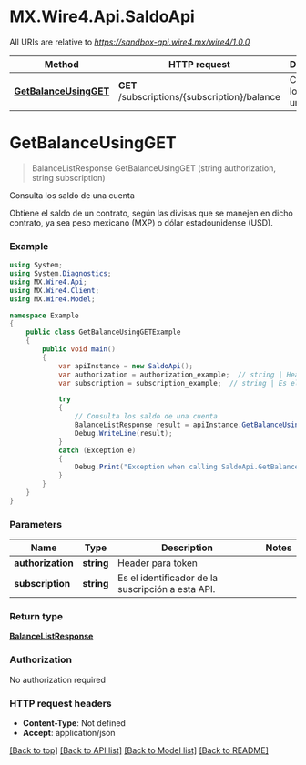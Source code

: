 # MX.Wire4.Api.SaldoApi

All URIs are relative to *https://sandbox-api.wire4.mx/wire4/1.0.0*

Method | HTTP request | Description
------------- | ------------- | -------------
[**GetBalanceUsingGET**](SaldoApi.md#getbalanceusingget) | **GET** /subscriptions/{subscription}/balance | Consulta los saldo de una cuenta

<a name="getbalanceusingget"></a>
# **GetBalanceUsingGET**
> BalanceListResponse GetBalanceUsingGET (string authorization, string subscription)

Consulta los saldo de una cuenta

Obtiene el saldo de un contrato, según las divisas que se manejen en dicho contrato, ya sea peso mexicano (MXP) o dólar estadounidense (USD).

### Example
```csharp
using System;
using System.Diagnostics;
using MX.Wire4.Api;
using MX.Wire4.Client;
using MX.Wire4.Model;

namespace Example
{
    public class GetBalanceUsingGETExample
    {
        public void main()
        {
            var apiInstance = new SaldoApi();
            var authorization = authorization_example;  // string | Header para token
            var subscription = subscription_example;  // string | Es el identificador de la suscripción a esta API.

            try
            {
                // Consulta los saldo de una cuenta
                BalanceListResponse result = apiInstance.GetBalanceUsingGET(authorization, subscription);
                Debug.WriteLine(result);
            }
            catch (Exception e)
            {
                Debug.Print("Exception when calling SaldoApi.GetBalanceUsingGET: " + e.Message );
            }
        }
    }
}
```

### Parameters

Name | Type | Description  | Notes
------------- | ------------- | ------------- | -------------
 **authorization** | **string**| Header para token | 
 **subscription** | **string**| Es el identificador de la suscripción a esta API. | 

### Return type

[**BalanceListResponse**](BalanceListResponse.md)

### Authorization

No authorization required

### HTTP request headers

 - **Content-Type**: Not defined
 - **Accept**: application/json

[[Back to top]](#) [[Back to API list]](../README.md#documentation-for-api-endpoints) [[Back to Model list]](../README.md#documentation-for-models) [[Back to README]](../README.md)
